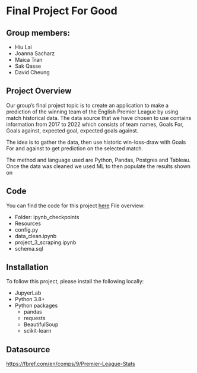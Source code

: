 # Final Project For Good
## Group members:
* Hiu Lai
* Joanna Sacharz
* Maica Tran
* Sak Qasse
* David Cheung


## Project Overview

Our group’s final project topic is to create an application to make a prediction of the winning team of the English Premier League by using match historical data. 
The data source that we have chosen to use contains information from 2017 to 2022 which consists of team names, Goals For, Goals against, expected goal, expected goals against. 

The idea is to gather the data, then use historic win-loss-draw with Goals For and against to get prediction on the selected match.

The method and language used are Python, Pandas, Postgres and Tableau. Once the data was cleaned we used ML to then populate the results shown on 

## Code

You can find the code for this project [here](https://github.com/tc831/final-project-for-good)
File overview:

* Folder: ipynb_checkpoints
* Resources
* config.py
* data_clean.ipynb
* project_3_scraping.ipynb
* schema.sql



## Installation

To follow this project, please install the following locally:

* JupyerLab
* Python 3.8+
* Python packages
    * pandas
    * requests
    * BeautifulSoup
    * scikit-learn
    
## Datasource
https://fbref.com/en/comps/9/Premier-League-Stats
